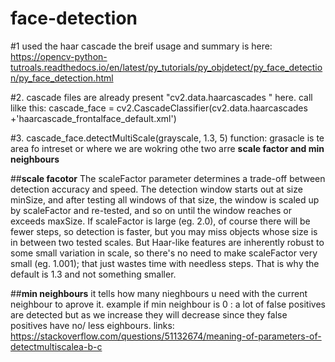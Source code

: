 # face-detection

#1 used the haar cascade the breif usage and summary is here: https://opencv-python-tutroals.readthedocs.io/en/latest/py_tutorials/py_objdetect/py_face_detection/py_face_detection.html


#2. cascade files are already present "cv2.data.haarcascades " here.
   call lilke this: cascade_face = cv2.CascadeClassifier(cv2.data.haarcascades +'haarcascade_frontalface_default.xml') 
   
#3. cascade_face.detectMultiScale(grayscale, 1.3, 5) function:
   grasacle is te area fo intreset or where we are wokring
   othe two arre **scale factor and min neighbours**
    
   ##**scale facotor**
      The scaleFactor parameter determines a trade-off between detection accuracy and speed. The detection window starts out at size minSize, and after testing all windows of that size, the window is scaled up by scaleFactor and re-tested, and so on until the window reaches or exceeds maxSize. If scaleFactor is large (eg. 2.0), of course there will be fewer steps, so detection is faster, but you may miss objects whose size is in between two tested scales. But Haar-like features are inherently robust to some small variation in scale, so there's no need to make scaleFactor very small (eg. 1.001); that just wastes time with needless steps. That is why the default is 1.3 and not something smaller.
      
   ##**min neighbours**
     it tells how many nieghbours u need with the current neighbour to aprove it. example if min neighbour is 0 : a lot of false positives are detected but as we increase they will decrease since they false positives have no/ less eighbours.
    links: https://stackoverflow.com/questions/51132674/meaning-of-parameters-of-detectmultiscalea-b-c
    
